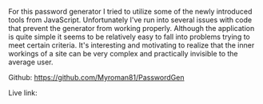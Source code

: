  <Password-Generator-by-MYR>

For this password generator I tried to utilize some of the newly introduced tools from JavaScript.  Unfortunately I've run into several issues with code that prevent the generator from working properly.  Although the application is quite simple it seems to be relatively easy to fall into problems trying to meet certain criteria.  It's interesting and motivating to realize that the inner workings of a site can be very complex and practically invisible to the average user.  

Github: https://github.com/Myroman81/PasswordGen

Live link:  